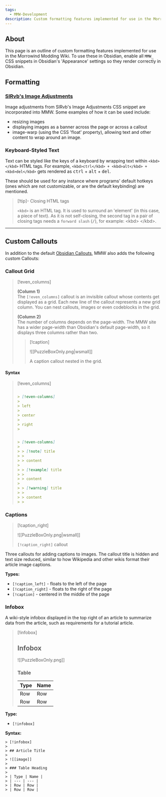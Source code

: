 ```yaml
---
tags:
  - MMW-Development
description: Custom formatting features implemented for use in the Morrowind Modding Wiki
---
```

## About

This page is an outline of custom formatting features implemented for use in the Morrowind Modding Wiki. To use these in Obsidian, enable all `MMW_` CSS snippets in Obsidian's 'Appearance' settings so they render correctly in Obsidian.

## Formatting

### [SIRvb's Image Adjustments](https://publish.obsidian.md/slrvb-docs/ITS+Theme/Image+Adjustments)

Image adjustments from SIRvb's Image Adjustments CSS snippet are incorporated into MMW. Some examples of how it can be used include:
- resizing images
- displaying images as a banner across the page or across a callout
- image-warp (using the CSS 'float' property), allowing text and other content to wrap around an image.

### Keyboard-Styled Text

Text can be styled like the keys of a keyboard by wrapping text within `<kbd> </kbd>` HTML tags. For example, `<kbd>ctrl</kbd> + <kbd>alt</kbd> + <kbd>del</kbd>` gets rendered as <kbd>ctrl</kbd> + <kbd>alt</kbd> + <kbd>del</kbd>.

These should be used for any instance where programs' default hotkeys (ones which are not customizable, or are the default keybinding) are mentioned.

> [!tip]- Closing HTML tags
> 
> `<kbd>` is an HTML tag. It is used to surround an 'element' (in this case, a piece of text). As it is not self-closing, the second tag in a pair of closing tags needs a `forward slash` (<kbd>/</kbd>), for example: \<kbd\> \</kbd\>.

---

## Custom Callouts

In addition to the default [Obsidian Callouts](https://help.obsidian.md/Editing+and+formatting/Callouts), MMW also adds the following custom Callouts:

### Callout Grid

> [!even_columns]
> 
> **(Column 1)** <br>
> The `[!even_columns]` callout is an invisible callout whose contents get displayed as a grid. Each new line of the callout represents a new grid column. You can nest callouts, images or even codeblocks in the grid.
> 
> **(Column 2)** <br>
> The number of columns depends on the page-width. The MMW site has a wider page-width than Obsidian's default page-width, so it displays three columns rather than two.
> 
> > [!caption]
> > 
> > ![[PuzzleBoxOnly.png|wsmall]]
> > 
> > A caption callout nested in the grid.

#### Syntax

> [!even_columns]
> 
> ```markdown title="plaintext"
> 
> > [!even-columns]
> >
> > left
> >
> > center
> >
> > right
> > 
> ```
> 
> ```markdown title="nested callouts"
> 
> > [!even-columns]
> > 
> > > [!note] title
> > > 
> > > content
> >
> > > [!example] title
> > >
> > > content
> >
> > > [!warning] title
> > >
> > > content
> > > 
> ```

### Captions

> [!caption_right]
> 
> ![[PuzzleBoxOnly.png|wsmall]]
> 
> `[!caption_right]` callout

Three callouts for adding captions to images. The callout title is hidden and text size reduced, similar to how Wikipedia and other wikis format their article image captions.

**Types:**
- `[!caption_left]` - floats to the left of the page
- `[!caption_right]` - floats to the right of the page
- `[!caption]` - centered in the middle of the page

### Infobox

A wiki-style infobox displayed in the top right of an article to summarize data from the article, such as requirements for a tutorial article.

> [!infobox]
> 
> ## Infobox
> 
> ![[PuzzleBoxOnly.png]]
> 
> ### Table
> 
> | Type | Name |
> | --- | --- |
> | Row | Row |
> | Row | Row |

**Type:**
- `[!infobox]`

**Syntax:**

```
> [!infobox]
> 
> ## Article Title
> 
> ![[image]]
> 
> ### Table Heading
> 
> | Type | Name |
> | --- | --- |
> | Row | Row |
> | Row | Row |
```